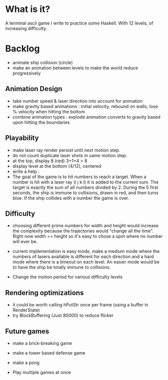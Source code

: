 # What is it?

A terminal ascii game I write to practice some Haskell. With 12 levels, of increasing difficulty.

# Backlog

- animate ship collision (circle)
- make an animation between levels to make the world reduce progressively

## Animation Design
- take number speed & laser direction into account for animation
- make gravity based animations : initial velocity, rebound on walls, lose % velocity when hitting the bottom
- combine animation types : explode animation converts to gravity based upon hitting the boundaries

## Playability
- make laser ray render persist until next motion step.
- do not count duplicate laser shots in same motion step.
- at the top, display
                   8 (red)
           3+1+4 = 8
- display level at the bottom (4/12), centered
- write a help :
 - The goal of the game is to hit numbers to reach a target. When a number is hit with a laser ray (i j k l) it is added to the current sum. The target is exactly the sum of all numbers divided by 2.
During the 5 first seconds, the ship is immune to collisions, drawn in red, and then turns blue. If the ship collides
with a number the game is over.

## Difficulty
- choosing different prime numbers for width and height would increase the complexity
because the trajectories would "change all the time". Right now width == height so it's easy to chose
a spot where no number will ever be.
- current implementation is easy mode, make a medium mode where the
numbers of lasers available is different for each direction
and a hard mode where there is a timeout on each level.
An easier mode would be to have the ship be totally immune to collisions.

- Change the motion period for various difficulty levels

## Rendering optimizations
- it could be worth calling hPutStr once per frame (using a buffer in RenderState)
- try BlockBuffering (Just 80000) to reduce flicker

## Future games
- make a brick-breaking game
- make a tower based defense game
- make a pong

- Play multiple games at once

